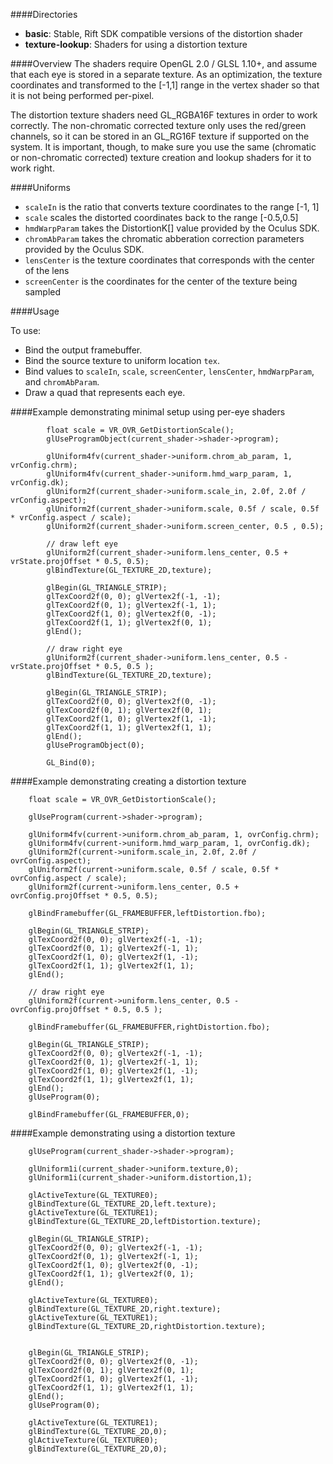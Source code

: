####Directories

- **basic**: Stable, Rift SDK compatible versions of the distortion shader
- **texture-lookup**: Shaders for using a distortion texture

####Overview
The shaders require OpenGL 2.0 / GLSL 1.10+, and assume that each eye is stored in a separate texture. As an optimization, the texture coordinates and transformed to the [-1,1] range in the vertex shader so that it is not being performed per-pixel.

The distortion texture shaders need GL_RGBA16F textures in order to work correctly. The non-chromatic corrected texture only uses the red/green channels, so it can be stored in an GL_RG16F texture if supported on the system. It is important, though, to make sure you use the same (chromatic or non-chromatic corrected) texture creation and lookup shaders for it to work right.

####Uniforms
- `scaleIn` is the ratio that converts texture coordinates to the range [-1, 1]
- `scale` scales the distorted coordinates back to the range [-0.5,0.5]
- `hmdWarpParam` takes the DistortionK[] value provided by the Oculus SDK.
- `chromAbParam` takes the chromatic abberation correction parameters provided by the Oculus SDK.
- `lensCenter` is the texture coordinates that corresponds with the center of the lens
- `screenCenter` is the coordinates for the center of the texture being sampled


####Usage

To use:

- Bind the output framebuffer.
- Bind the source texture to uniform location `tex`.
- Bind values to `scaleIn`, `scale`, `screenCenter`, `lensCenter`, `hmdWarpParam`, and `chromAbParam`.
- Draw a quad that represents each eye.

####Example demonstrating minimal setup using per-eye shaders

```
		float scale = VR_OVR_GetDistortionScale();
		glUseProgramObject(current_shader->shader->program);

		glUniform4fv(current_shader->uniform.chrom_ab_param, 1, vrConfig.chrm);
		glUniform4fv(current_shader->uniform.hmd_warp_param, 1, vrConfig.dk);
		glUniform2f(current_shader->uniform.scale_in, 2.0f, 2.0f / vrConfig.aspect);
		glUniform2f(current_shader->uniform.scale, 0.5f / scale, 0.5f * vrConfig.aspect / scale);
		glUniform2f(current_shader->uniform.screen_center, 0.5 , 0.5);

		// draw left eye
		glUniform2f(current_shader->uniform.lens_center, 0.5 + vrState.projOffset * 0.5, 0.5);
		glBindTexture(GL_TEXTURE_2D,texture);

		glBegin(GL_TRIANGLE_STRIP);
		glTexCoord2f(0, 0); glVertex2f(-1, -1);
		glTexCoord2f(0, 1); glVertex2f(-1, 1);
		glTexCoord2f(1, 0); glVertex2f(0, -1);
		glTexCoord2f(1, 1); glVertex2f(0, 1);
		glEnd();

		// draw right eye
		glUniform2f(current_shader->uniform.lens_center, 0.5 - vrState.projOffset * 0.5, 0.5 );
		glBindTexture(GL_TEXTURE_2D,texture);

		glBegin(GL_TRIANGLE_STRIP);
		glTexCoord2f(0, 0); glVertex2f(0, -1);
		glTexCoord2f(0, 1); glVertex2f(0, 1);
		glTexCoord2f(1, 0); glVertex2f(1, -1);
		glTexCoord2f(1, 1); glVertex2f(1, 1);
		glEnd();
		glUseProgramObject(0);

		GL_Bind(0);
```

####Example demonstrating creating a distortion texture

```
	float scale = VR_OVR_GetDistortionScale();

	glUseProgram(current->shader->program);

	glUniform4fv(current->uniform.chrom_ab_param, 1, ovrConfig.chrm);
	glUniform4fv(current->uniform.hmd_warp_param, 1, ovrConfig.dk);
	glUniform2f(current->uniform.scale_in, 2.0f, 2.0f / ovrConfig.aspect);
	glUniform2f(current->uniform.scale, 0.5f / scale, 0.5f * ovrConfig.aspect / scale);
	glUniform2f(current->uniform.lens_center, 0.5 + ovrConfig.projOffset * 0.5, 0.5);

	glBindFramebuffer(GL_FRAMEBUFFER,leftDistortion.fbo);

	glBegin(GL_TRIANGLE_STRIP);
	glTexCoord2f(0, 0); glVertex2f(-1, -1);
	glTexCoord2f(0, 1); glVertex2f(-1, 1);
	glTexCoord2f(1, 0); glVertex2f(1, -1);
	glTexCoord2f(1, 1); glVertex2f(1, 1);
	glEnd();

	// draw right eye
	glUniform2f(current->uniform.lens_center, 0.5 - ovrConfig.projOffset * 0.5, 0.5 );

	glBindFramebuffer(GL_FRAMEBUFFER,rightDistortion.fbo);

	glBegin(GL_TRIANGLE_STRIP);
	glTexCoord2f(0, 0); glVertex2f(-1, -1);
	glTexCoord2f(0, 1); glVertex2f(-1, 1);
	glTexCoord2f(1, 0); glVertex2f(1, -1);
	glTexCoord2f(1, 1); glVertex2f(1, 1);
	glEnd();
	glUseProgram(0);

	glBindFramebuffer(GL_FRAMEBUFFER,0);
```

####Example demonstrating using a distortion texture

```
	glUseProgram(current_shader->shader->program);

	glUniform1i(current_shader->uniform.texture,0);
	glUniform1i(current_shader->uniform.distortion,1);

	glActiveTexture(GL_TEXTURE0);
	glBindTexture(GL_TEXTURE_2D,left.texture);
	glActiveTexture(GL_TEXTURE1);
	glBindTexture(GL_TEXTURE_2D,leftDistortion.texture);

	glBegin(GL_TRIANGLE_STRIP);
	glTexCoord2f(0, 0); glVertex2f(-1, -1);
	glTexCoord2f(0, 1); glVertex2f(-1, 1);
	glTexCoord2f(1, 0); glVertex2f(0, -1);
	glTexCoord2f(1, 1); glVertex2f(0, 1);
	glEnd();

	glActiveTexture(GL_TEXTURE0);
	glBindTexture(GL_TEXTURE_2D,right.texture);
	glActiveTexture(GL_TEXTURE1);
	glBindTexture(GL_TEXTURE_2D,rightDistortion.texture);


	glBegin(GL_TRIANGLE_STRIP);
	glTexCoord2f(0, 0); glVertex2f(0, -1);
	glTexCoord2f(0, 1); glVertex2f(0, 1);
	glTexCoord2f(1, 0); glVertex2f(1, -1);
	glTexCoord2f(1, 1); glVertex2f(1, 1);
	glEnd();
	glUseProgram(0);

	glActiveTexture(GL_TEXTURE1);
	glBindTexture(GL_TEXTURE_2D,0);
	glActiveTexture(GL_TEXTURE0);
	glBindTexture(GL_TEXTURE_2D,0);

```
